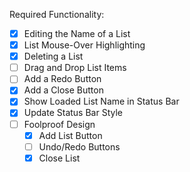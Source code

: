 Required Functionality:

- [X] Editing the Name of a List
- [x] List Mouse-Over Highlighting
- [x] Deleting a List
- [ ] Drag and Drop List Items
- [ ] Add a Redo Button
- [x] Add a Close Button
- [x] Show Loaded List Name in Status Bar
- [x] Update Status Bar Style
- [ ] Foolproof Design
    - [X] Add List Button
    - [ ] Undo/Redo Buttons
    - [X] Close List